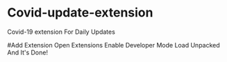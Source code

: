 # Covid-update-extension
Covid-19 extension For Daily Updates

#Add Extension
Open Extensions
Enable Developer Mode
Load Unpacked 
And It's Done!
